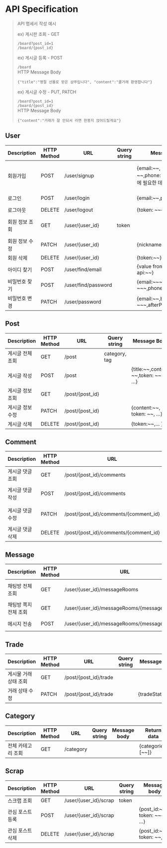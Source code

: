 # API Specification

> API 명세서 작성 예시      
> 
> ex) 게시판 조회 - GET
> 
> `/board?post_id=1`  
> `/board/{post_id}`
> 
> ex) 게시글 등록 - POST
> 
> `/board`      
> HTTP Message Body
> ```
> {"title":"명절 선물로 받은 샴푸입니다", "content":"쿨거래 환영합니다"}
> ```
> 
> ex) 게시글 수정 - PUT, PATCH
>
> `/board?post_id=1`  
> `/board/{post_id}`   
> HTTP Message Body
> ```
> {"content":"거래가 잘 안되서 라면 한봉지 얹어드릴게요"}
> ```

## User

| Description | HTTP Method | URL | Query string | Message body                                              | Return data                                          |
| --- | --- | --- | --- |-----------------------------------------------------------|------------------------------------------------------|
| 회원가입 | POST | /user/signup |  | {email:~~, password: ~~,phone: ~~, … }회원가입에 필요한 데이터 넘겨줘야함 | { id:~~,token: ~~, … } 회원가입이 성공하면 유저아이디, 토큰 값 등등을 리턴 |
| 로그인 | POST | /user/login |  | {email:~~,password: ~~}                                   | {id:~~, token: ~~, …}                                |
| 로그아웃 | DELETE | /user/logout |  | {token: ~~~, }                                            |                                                      |
| 회원 정보 조회 | GET | /user/{user_id} | token |                                                           | {id:~~,name: ~~,phone: ~~, … }회원 정보 가져오기             |
| 회원 정보 수정 | PATCH | /user/{user_id} |  | {nickname:~~, token: ~~}                                  | {nickname: 변경된 닉네임}                                  |
| 회원 삭제 | DELETE | /user/{user_id} |  | {token:~~}                                                | {removed_user:~~}                                    |
| 아이디 찾기 | POST | /user/find/email |  | {value from external api:~~}                              | {email:~~~}                                          |
| 비밀번호 찾기 | POST | /user/find/password |  | {email:~~~,username: ~~~,phone: ~~}                       | {password:~~}                                        |
| 비밀번호 변경 | PATCH | /user/password |  | {email:~~,beforePassword: ~~~,afterPassword: ~~~}         | {password:~~~}                                       |

## Post

| Description | HTTP Method | URL | Query string | Message Body                         | Return data               |
| --- | --- | --- | --- |--------------------------------------|---------------------------|
| 게시글 전체 조회 | GET | /post | category, tag |                                      | {posts:[~~]}              |
| 게시글 작성 | POST | /post |  | {title:~~,content: ~~,token: ~~~, …} | {title:~~, content: ~~,…} |
| 게시글 정보 조회 | GET | /post/{post_id} |  |                                      | {title:~~,content: ~~, …} |
| 게시글 정보 수정 | PATCH | /post/{post_id} |  | {content:~~, token: ~~, …}           | {content:~~}              |
| 게시글 삭제 | DELETE | /post/{post_id} |  | {token:~~,… }                        | {removed_post:~~}         |

## Comment

| Description | HTTP Method | URL | Query string | Message body | Return data |
| --- | --- | --- | --- | --- | --- |
| 게시글 댓글 조회 | GET | /post/{post_id}/comments |  |  | { comments:[~~]} |
| 게시글 댓글 작성 | POST | /post/{post_id}/comments |  | {content:~~, token: ~~~, …} | { content: ~~} |
| 게시글 댓글 수정 | PATCH | /post/{post_id}/comments/{comment_id} |  | {content:~~, token: ~~~, …} | { content: ~~} |
| 게시글 댓글 삭제 | DELETE | /post/{post_id}/comments/{comment_id} |  | {token: ~~~, …} | {removed_comment:~~} |

## Message

| Description | HTTP Method | URL | Query string | Message body                                  | Return data |
| --- | --- | --- | --- |-----------------------------------------------| --- |
| 채팅방 전체 조회 | GET | /user/{user_id}/messageRooms | token |                                               | { messageRooms:[~~]} |
| 채팅방 쪽지 전체 조회 | GET | /user/{user_id}/messageRooms/{messageRoom_id} | post_id, token |                                               | {messages:[~~]} |
| 메시지 전송 | POST | /user/{user_id}/messageRooms/{messageRoom_id} |  | {sender_id:~~,receiver_id: ~~, token: ~~~, …} | { message:~~} |

## Trade

| Description | HTTP Method | URL | Query string | Message body | Return data |
| --- | --- | --- | --- | --- | --- |
| 게시물 거래 상태 조회 | GET | /post/{post_id}/trade |  |  | {trade:[~~]} |
| 거래 상태 수정 | PATCH | /post/{post_id}/trade |  | {tradeStatus:~~} | {tradeStatus:~~} |

## Category

| Description | HTTP Method | URL | Query string | Message body | Return data |
| --- | --- | --- | --- | --- | --- |
| 전체 카테고리 조회 | GET | /category |  |  | {categories:[~~]} |

## Scrap

| Description | HTTP Method | URL | Query string | Message body                 | Return data |
| --- | --- | --- | --- |------------------------------| --- |
| 스크랩 조회 | GET | /user/{user_id}/scrap | token |                              | {posts:[~~]} |
| 관심 포스트 등록 | POST | /user/{user_id}/scrap |  | {post_id:~~~, token: ~~~, …} | {post_id:~~} |
| 관심 포스트 삭제 | DELETE | /user/{user_id}/scrap |  | {post_id:~~, token: ~~, ..}  | {post_id:~~} |

